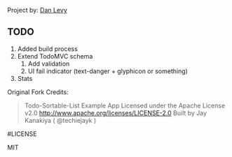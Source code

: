 Project by: [Dan Levy](http://www.danlevy.net/)

## TODO
1.	Added build process
1.	Extend TodoMVC schema 
	1.	Add validation
	1.	UI fail indicator (text-danger + glyphicon or something)
1.	Stats 





Original Fork Credits:

> Todo-Sortable-List Example App
> Licensed under the Apache License v2.0
> http://www.apache.org/licenses/LICENSE-2.0
> Built by Jay Kanakiya ( @techiejayk )


#LICENSE

MIT